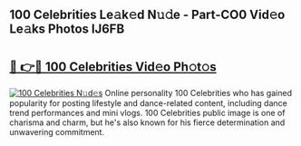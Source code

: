 ## 100 Celebrities Le𝚊k𝚎d N𝚞𝚍e - Part-CO0 Vid𝚎o Le𝚊ks Photos lJ6FB

# <h2><a href="http://fbb8c8t.evod.top/?m=100+Celebrities">🔗 👉🔴 100 Celebrities Vid𝚎o Ph𝚘t𝚘s</a></h2>

[![100 Celebrities N𝚞d𝚎s](https://i.imgur.com/8V9OHl7.gif)](http://fbb8c8t.evod.top/?m=100+Celebrities)
Online personality 100 Celebrities who has gained popularity for posting lifestyle and dance-related content, including dance trend performances and mini vlogs. 100 Celebrities public image is one of charisma and charm, but he's also known for his fierce determination and unwavering commitment. 
